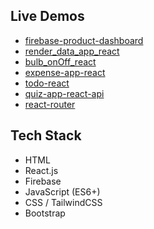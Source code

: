 
## Live Demos
- [firebase-product-dashboard](https://smit-project-ten.vercel.app/)
- [render_data_app_react](https://smit-project-86tp.vercel.app/)
- [bulb_onOff_react](https://bulbonoffreact.vercel.app/)
- [expense-app-react](https://expenseappreact.vercel.app/)
- [todo-react](https://todoreactsmit.vercel.app/)
- [quiz-app-react-api](https://quizappsmit.vercel.app/)
- [react-router](https://reactroutingsmit.vercel.app/)

## Tech Stack
- HTML
- React.js
- Firebase
- JavaScript (ES6+)
- CSS / TailwindCSS
- Bootstrap
